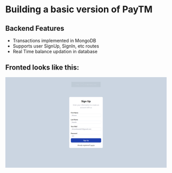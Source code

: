 # Building a basic version of PayTM

## Backend Features

- Transactions implemented in MongoDB
- Supports user SignUp, SignIn, etc routes
- Real Time balance updation in database

## Fronted looks like this:
![Alt text](https://github.com/ShivamK2002/paytm_karo/blob/main/images/signup.png)
